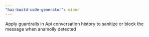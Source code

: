 ```yaml
---
"hai-build-code-generator": minor
---
```


Apply guardrails in Api conversation history to sanitize or block the message when anamolly detected
